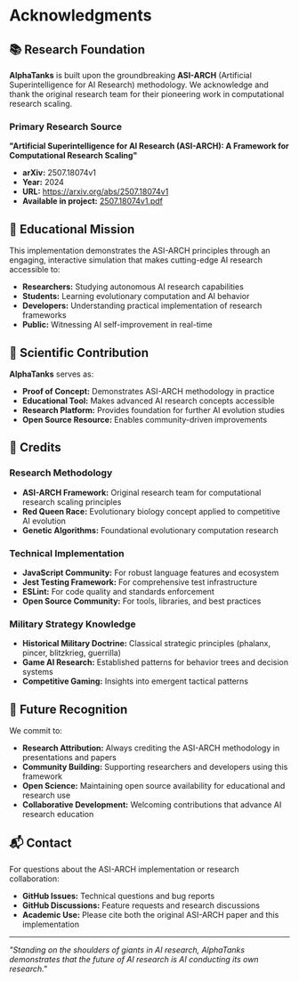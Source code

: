 # Acknowledgments

## 📚 Research Foundation

**AlphaTanks** is built upon the groundbreaking **ASI-ARCH** (Artificial Superintelligence for AI Research) methodology. We acknowledge and thank the original research team for their pioneering work in computational research scaling.

### Primary Research Source

**"Artificial Superintelligence for AI Research (ASI-ARCH): A Framework for Computational Research Scaling"**
- **arXiv:** 2507.18074v1
- **Year:** 2024
- **URL:** https://arxiv.org/abs/2507.18074v1
- **Available in project:** [2507.18074v1.pdf](2507.18074v1.pdf)

## 🎯 Educational Mission

This implementation demonstrates the ASI-ARCH principles through an engaging, interactive simulation that makes cutting-edge AI research accessible to:

- **Researchers:** Studying autonomous AI research capabilities
- **Students:** Learning evolutionary computation and AI behavior
- **Developers:** Understanding practical implementation of research frameworks
- **Public:** Witnessing AI self-improvement in real-time

## 🔬 Scientific Contribution

**AlphaTanks** serves as:
- **Proof of Concept:** Demonstrates ASI-ARCH methodology in practice
- **Educational Tool:** Makes advanced AI research concepts accessible
- **Research Platform:** Provides foundation for further AI evolution studies
- **Open Source Resource:** Enables community-driven improvements

## 🙏 Credits

### Research Methodology
- **ASI-ARCH Framework:** Original research team for computational research scaling principles
- **Red Queen Race:** Evolutionary biology concept applied to competitive AI evolution
- **Genetic Algorithms:** Foundational evolutionary computation research

### Technical Implementation
- **JavaScript Community:** For robust language features and ecosystem
- **Jest Testing Framework:** For comprehensive test infrastructure
- **ESLint:** For code quality and standards enforcement
- **Open Source Community:** For tools, libraries, and best practices

### Military Strategy Knowledge
- **Historical Military Doctrine:** Classical strategic principles (phalanx, pincer, blitzkrieg, guerrilla)
- **Game AI Research:** Established patterns for behavior trees and decision systems
- **Competitive Gaming:** Insights into emergent tactical patterns

## 🌟 Future Recognition

We commit to:
- **Research Attribution:** Always crediting the ASI-ARCH methodology in presentations and papers
- **Community Building:** Supporting researchers and developers using this framework
- **Open Science:** Maintaining open source availability for educational and research use
- **Collaborative Development:** Welcoming contributions that advance AI research education

## 📬 Contact

For questions about the ASI-ARCH implementation or research collaboration:
- **GitHub Issues:** Technical questions and bug reports
- **GitHub Discussions:** Feature requests and research discussions
- **Academic Use:** Please cite both the original ASI-ARCH paper and this implementation

---

*"Standing on the shoulders of giants in AI research, AlphaTanks demonstrates that the future of AI research is AI conducting its own research."*
